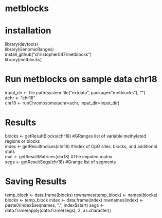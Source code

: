 # metblocks

# installation
library(devtools)   
library(GenomicRanges)   
install_github("christopher047/metblocks")  
library(metblocks)    

# Run metblocks on sample data chr18
input_dir <- file.path(system.file("extdata", package="metblocks"), "")   
achr <- "chr18"  
chr18 <- runChromosome(achr=achr, input_dir=input_dir)   

# Results 
blocks <- getResultBlocks(chr18) #GRanges list of variable methylated regions or blocks     
index  <- getResultIndices(chr18) #Index of CpG sites, blocks, and additional stats     
mat    <- getResultMatrices(chr18) #The imputed matrix    
segs   <- getResultSegs(chr18) #Grange list of segments   

# Saving Results

temp_block           <- data.frame(blocks)
rownames(temp_block) <- names(blocks)
blocks               <- temp_block
index                <- data.frame(index)
rownames(index)      <- paste0(index$seqnames, ".", index$start)
segs                 <- data.frame(apply(data.frame(segs), 2, as.character))

